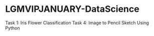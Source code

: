 # LGMVIPJANUARY-DataScience

Task 1: Iris Flower Classification
Task 4: Image to Pencil Sketch Using Python
